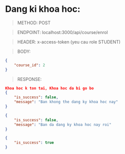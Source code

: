 # Dang ki khoa hoc:

> METHOD: POST

> ENDPOINT: localhost:3000/api/course/enrol

> HEADER: x-access-token (yeu cau role STUDENT)

> BODY: 
```json
{
    "course_id": 2
}
```

> RESPONSE:

```json
Khoa hoc k ton tai, Khoa hoc da bi go bo
{
    "is_success": false,
    "message": "Ban khong the dang ky khoa hoc nay"
}
```

```json
{
    "is_success": false,
    "message": "Ban da dang ky khoa hoc nay roi"
}
```

```json
{
    "is_success": true
}
```